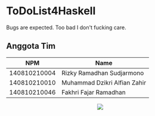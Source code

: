 # ToDoList4Haskell   
Bugs are expected. Too bad I don't fucking care.

## Anggota Tim
| NPM          | Name                         |
| ------------ | ---------------------------- |
| 140810210004 | Rizky Ramadhan Sudjarmono    |
| 140810210010 | Muhammad Dzikri Alfian Zahir |
| 140810210046 | Fakhri Fajar Ramadhan        |  
  
<p align="center">
  <img src="https://i.ibb.co/1KF58q9/PROYEKA.png">
</p>
